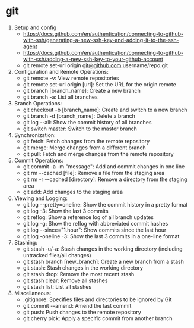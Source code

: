 # git

1. Setup and config 
	* https://docs.github.com/en/authentication/connecting-to-github-with-ssh/generating-a-new-ssh-key-and-adding-it-to-the-ssh-agent
	* https://docs.github.com/en/authentication/connecting-to-github-with-ssh/adding-a-new-ssh-key-to-your-github-account
	* git remote set-url origin git@github.com:username/repo.git
1. Configuration and Remote Operations:    
    - git remote -v: View remote repositories
    - git remote set-url origin [url]: Set the URL for the origin remote
    - git branch [branch_name]: Create a new branch
    - git branch -a: List all branches
2. Branch Operations:    
    - git checkout -b [branch_name]: Create and switch to a new branch
    - git branch -d [branch_name]: Delete a branch
    - git log --all: Show the commit history of all branches
    - git switch master: Switch to the master branch
3. Synchronization:    
    - git fetch: Fetch changes from the remote repository
    - git merge: Merge changes from a different branch
    - git pull: Fetch and merge changes from the remote repository
4. Commit Operations:    
    - git commit -a -m "message": Add and commit changes in one line
    - git rm --cached [file]: Remove a file from the staging area
    - git rm -r --cached [directory]: Remove a directory from the staging area
    - git add: Add changes to the staging area
5. Viewing and Logging:    
    - git log --pretty=oneline: Show the commit history in a pretty format
    - git log -3: Show the last 3 commits
    - git reflog: Show a reference log of all branch updates
    - git log -g: Show the reflog with abbreviated commit hashes
    - git log --since="1.hour": Show commits since the last hour
    - git log -oneline -3: Show the last 3 commits in a one-line format
6. Stashing:    
    - git stash -u/-a: Stash changes in the working directory (including untracked files/all changes)
    - git stash branch [new_branch]: Create a new branch from a stash
    - git stash: Stash changes in the working directory
    - git stash drop: Remove the most recent stash
    - git stash clear: Remove all stashes
    - git stash list: List all stashes
7. Miscellaneous:    
    - .gitignore: Specifies files and directories to be ignored by Git
    - git commit --amend: Amend the last commit
    - git push: Push changes to the remote repository
    - git cherry pick: Apply a specific commit from another branch